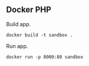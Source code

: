 ## Docker PHP

Build app.

```
docker build -t sandbox .
```

Run app.

```
docker run -p 8000:80 sandbox
```
